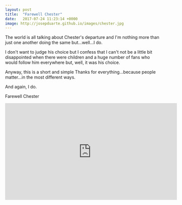 ```yaml
---
layout: post
title:  "Farewell Chester"
date:   2017-07-24 11:23:14 +0000
image: http://josepduarte.github.io/images/chester.jpg
---
```


The world is all talking about Chester's departure and I'm nothing more than just one another doing the same but...well...I do.

I don't want to judge his choice but I confess that I can't not be a little bit disappointed when there were children and a huge number of fans who would follow him everywhere but, well, it was his choice. 

Anyway, this is a short and simple Thanks for everything...because people matter...in the most different ways.

And again, I do.

Farewell Chester

<iframe width="560" height="315" src="https://www.youtube.com/embed/3kaUvGSLMew?autoplay=1&start=27" frameborder="0"></iframe>

<br>
